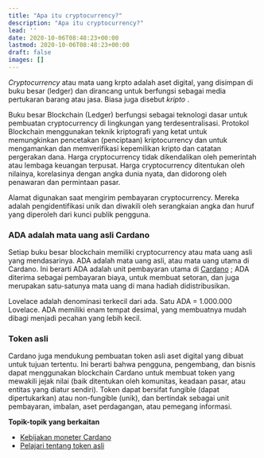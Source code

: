 ```yaml
---
title: "Apa itu cryptocurrency?"
description: "Apa itu cryptocurrency?"
lead: ''
date: 2020-10-06T08:48:23+00:00
lastmod: 2020-10-06T08:48:23+00:00
draft: false
images: []
---
```


*Cryptocurrency* atau mata uang krpto adalah aset digital, yang disimpan di buku besar (ledger) dan dirancang untuk berfungsi sebagai media pertukaran barang atau jasa. Biasa juga disebut *kripto* .

Buku besar Blockchain (Ledger) berfungsi sebagai teknologi dasar untuk pembuatan cryptocurrency di lingkungan yang terdesentralisasi. Protokol Blockchain menggunakan teknik kriptografi yang ketat untuk memungkinkan pencetakan (penciptaan) kriptocurrency dan untuk mengamankan dan memverifikasi kepemilikan kripto dan catatan pergerakan dana. Harga cryptocurrency tidak dikendalikan oleh pemerintah atau lembaga keuangan terpusat. Harga cryptocurrency ditentukan oleh nilainya, korelasinya dengan angka dunia nyata, dan didorong oleh penawaran dan permintaan pasar.

Alamat digunakan saat mengirim pembayaran cryptocurrency. Mereka adalah pengidentifikasi unik dan diwakili oleh serangkaian angka dan huruf yang diperoleh dari kunci publik pengguna.

### ADA adalah mata uang asli Cardano

Setiap buku besar blockchain memiliki cryptocurrency atau mata uang asli yang mendasarinya. ADA adalah mata uang asli, atau mata uang utama di Cardano. Ini berarti ADA adalah unit pembayaran utama di [Cardano](https://cardano.org/) ; ADA diterima sebagai pembayaran biaya, untuk membuat setoran, dan juga merupakan satu-satunya mata uang di mana hadiah didistribusikan.

Lovelace adalah denominasi terkecil dari ada. Satu ADA = 1.000.000 Lovelace. ADA memiliki enam tempat desimal, yang membuatnya mudah dibagi menjadi pecahan yang lebih kecil.

### Token asli

Cardano juga mendukung pembuatan token asli aset digital yang dibuat untuk tujuan tertentu. Ini berarti bahwa pengguna, pengembang, dan bisnis dapat menggunakan blockchain Cardano untuk membuat token yang mewakili jejak nilai (baik ditentukan oleh komunitas, keadaan pasar, atau entitas yang diatur sendiri). Token dapat bersifat fungible (dapat dipertukarkan) atau non-fungible (unik), dan bertindak sebagai unit pembayaran, imbalan, aset perdagangan, atau pemegang informasi.

**Topik-topik yang berkaitan**

- [Kebijakan moneter Cardano](https://docs.cardano.org/explore-cardano/monetary-policy)
- [Pelajari tentang token asli](https://docs.cardano.org/native-tokens/learn)
